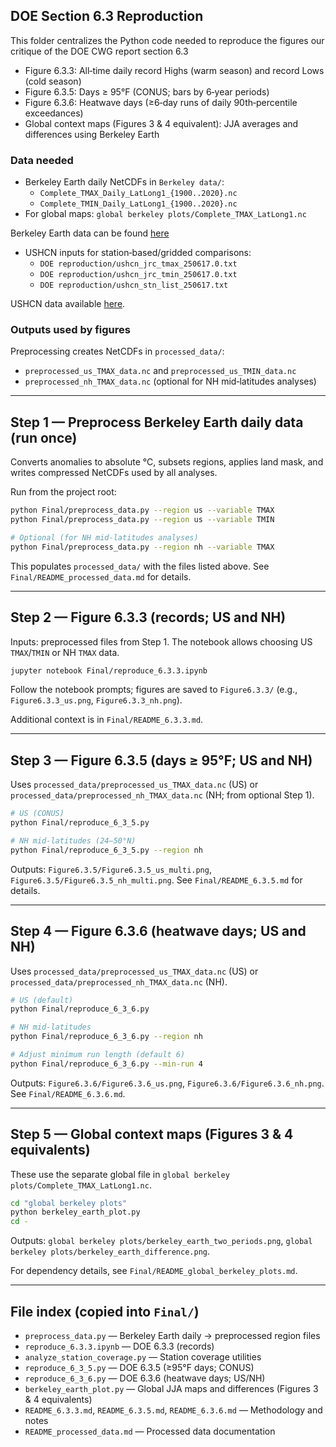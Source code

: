 ## DOE Section 6.3 Reproduction

This folder centralizes the Python code needed to reproduce the figures our critique of the DOE CWG report section 6.3

- Figure 6.3.3: All‑time daily record Highs (warm season) and record Lows (cold season)
- Figure 6.3.5: Days ≥ 95°F (CONUS; bars by 6‑year periods)
- Figure 6.3.6: Heatwave days (≥6‑day runs of daily 90th‑percentile exceedances)
- Global context maps (Figures 3 & 4 equivalent): JJA averages and differences using Berkeley Earth

### Data needed

- Berkeley Earth daily NetCDFs in `Berkeley data/`:
  - `Complete_TMAX_Daily_LatLong1_{1900..2020}.nc`
  - `Complete_TMIN_Daily_LatLong1_{1900..2020}.nc`
- For global maps: `global berkeley plots/Complete_TMAX_LatLong1.nc`

Berkeley Earth data can be found [here](https://berkeleyearth.org/data/)

- USHCN inputs for station‑based/gridded comparisons:
  - `DOE reproduction/ushcn_jrc_tmax_250617.0.txt`
  - `DOE reproduction/ushcn_jrc_tmin_250617.0.txt`
  - `DOE reproduction/ushcn_stn_list_250617.txt`

USHCN data available [here](https://www.nsstc.uah.edu/data/ushcn_jrc).

### Outputs used by figures

Preprocessing creates NetCDFs in `processed_data/`:

- `preprocessed_us_TMAX_data.nc` and `preprocessed_us_TMIN_data.nc`
- `preprocessed_nh_TMAX_data.nc` (optional for NH mid‑latitudes analyses)


---

## Step 1 — Preprocess Berkeley Earth daily data (run once)

Converts anomalies to absolute °C, subsets regions, applies land mask, and writes compressed NetCDFs used by all analyses.

Run from the project root:

```bash
python Final/preprocess_data.py --region us --variable TMAX
python Final/preprocess_data.py --region us --variable TMIN

# Optional (for NH mid‑latitudes analyses)
python Final/preprocess_data.py --region nh --variable TMAX
```

This populates `processed_data/` with the files listed above. See `Final/README_processed_data.md` for details.

---

## Step 2 — Figure 6.3.3 (records; US and NH)

Inputs: preprocessed files from Step 1. The notebook allows choosing US `TMAX`/`TMIN` or NH `TMAX` data.

```bash
jupyter notebook Final/reproduce_6.3.3.ipynb
```

Follow the notebook prompts; figures are saved to `Figure6.3.3/` (e.g., `Figure6.3.3_us.png`, `Figure6.3.3_nh.png`).

Additional context is in `Final/README_6.3.3.md`.

---

## Step 3 — Figure 6.3.5 (days ≥ 95°F; US and NH)

Uses `processed_data/preprocessed_us_TMAX_data.nc` (US) or `processed_data/preprocessed_nh_TMAX_data.nc` (NH; from optional Step 1).

```bash
# US (CONUS)
python Final/reproduce_6_3_5.py

# NH mid‑latitudes (24–50°N)
python Final/reproduce_6_3_5.py --region nh
```

Outputs: `Figure6.3.5/Figure6.3.5_us_multi.png`, `Figure6.3.5/Figure6.3.5_nh_multi.png`. See `Final/README_6.3.5.md` for details.

---

## Step 4 — Figure 6.3.6 (heatwave days; US and NH)

Uses `processed_data/preprocessed_us_TMAX_data.nc` (US) or `processed_data/preprocessed_nh_TMAX_data.nc` (NH).

```bash
# US (default)
python Final/reproduce_6_3_6.py

# NH mid‑latitudes
python Final/reproduce_6_3_6.py --region nh

# Adjust minimum run length (default 6)
python Final/reproduce_6_3_6.py --min-run 4
```

Outputs: `Figure6.3.6/Figure6.3.6_us.png`, `Figure6.3.6/Figure6.3.6_nh.png`. See `Final/README_6.3.6.md`.

---

## Step 5 — Global context maps (Figures 3 & 4 equivalents)

These use the separate global file in `global berkeley plots/Complete_TMAX_LatLong1.nc`.

```bash
cd "global berkeley plots"
python berkeley_earth_plot.py
cd -
```

Outputs: `global berkeley plots/berkeley_earth_two_periods.png`, `global berkeley plots/berkeley_earth_difference.png`.

For dependency details, see `Final/README_global_berkeley_plots.md`.

---

## File index (copied into `Final/`)

- `preprocess_data.py` — Berkeley Earth daily → preprocessed region files
- `reproduce_6.3.3.ipynb` — DOE 6.3.3 (records)
- `analyze_station_coverage.py` — Station coverage utilities
- `reproduce_6_3_5.py` — DOE 6.3.5 (≥95°F days; CONUS)
- `reproduce_6_3_6.py` — DOE 6.3.6 (heatwave days; US/NH)
- `berkeley_earth_plot.py` — Global JJA maps and differences (Figures 3 & 4 equivalents)
- `README_6.3.3.md`, `README_6.3.5.md`, `README_6.3.6.md` — Methodology and notes
- `README_processed_data.md` — Processed data documentation
 


